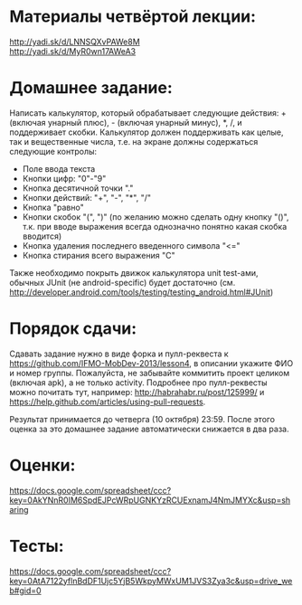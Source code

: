 Материалы четвёртой лекции:
=======
http://yadi.sk/d/LNNSQXvPAWe8M<br />
http://yadi.sk/d/MyR0wn17AWeA3

Домашнее задание:
=======
Написать калькулятор, который обрабатывает следующие действия: + (включая унарный плюс), - (включая унарный минус), *, /, и поддерживает скобки. Калькулятор должен поддерживать как целые, так и вещественные числа, т.е. на экране должны содержаться следующие контролы:
* Поле ввода текста
* Кнопки цифр: "0"-"9"
* Кнопка десятичной точки "."
* Кнопки действий: "+", "-", "*", "/"
* Кнопка "равно"
* Кнопки скобок "(", ")"  (по желанию можно сделать одну кнопку "()", т.к. при вводе выражения всегда однозначно понятно какая скобка вводится)
* Кнопка удаления последнего введенного символа "<="
* Кнопка стирания всего выражения "C"

Также необходимо покрыть движок калькулятора unit test-ами, обычных JUnit (не android-specific) будет достаточно (см. http://developer.android.com/tools/testing/testing_android.html#JUnit)

Порядок сдачи:
=======
Сдавать задание нужно в виде форка и пулл-реквеста к https://github.com/IFMO-MobDev-2013/lesson4, в описании укажите ФИО и номер группы.
Пожалуйста, не забывайте коммитить проект целиком (включая apk), а не только activity.
Подробнее про пулл-реквесты можно почитать тут, например: http://habrahabr.ru/post/125999/ и https://help.github.com/articles/using-pull-requests.

Результат принимается до четверга (10 октября) 23:59. После этого оценка за это домашнее задание автоматически снижается в два раза.

Оценки:
=======
https://docs.google.com/spreadsheet/ccc?key=0AkYNnR0IM6SpdEJPcWRpUGNKYzRCUExnamJ4NmJMYXc&usp=sharing

Тесты:
=======
https://docs.google.com/spreadsheet/ccc?key=0AtA7122yflnBdDF1Ujc5YjB5WkpyMWxUM1JVS3Zya3c&usp=drive_web#gid=0
